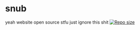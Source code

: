 # snub


yeah website open source stfu just ignore this shit
[![Repo size](https://img.shields.io/github/repo-size/udkpg/snub)](https://udkpg.github.io/snub)
